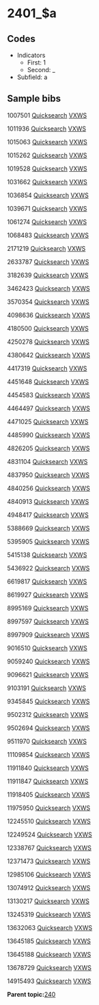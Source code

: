 # 2401\_$a

## Codes

-   Indicators
    -   First: 1
    -   Second: \_
-   Subfield: a

## Sample bibs

1007501 [Quicksearch](https://search.library.yale.edu/catalog/1007501) [VXWS](http://prodorbis.library.yale.edu:7014/vxws/GetHoldingsService?bibId=1007501)

1011936 [Quicksearch](https://search.library.yale.edu/catalog/1011936) [VXWS](http://prodorbis.library.yale.edu:7014/vxws/GetHoldingsService?bibId=1011936)

1015063 [Quicksearch](https://search.library.yale.edu/catalog/1015063) [VXWS](http://prodorbis.library.yale.edu:7014/vxws/GetHoldingsService?bibId=1015063)

1015262 [Quicksearch](https://search.library.yale.edu/catalog/1015262) [VXWS](http://prodorbis.library.yale.edu:7014/vxws/GetHoldingsService?bibId=1015262)

1019528 [Quicksearch](https://search.library.yale.edu/catalog/1019528) [VXWS](http://prodorbis.library.yale.edu:7014/vxws/GetHoldingsService?bibId=1019528)

1031662 [Quicksearch](https://search.library.yale.edu/catalog/1031662) [VXWS](http://prodorbis.library.yale.edu:7014/vxws/GetHoldingsService?bibId=1031662)

1036854 [Quicksearch](https://search.library.yale.edu/catalog/1036854) [VXWS](http://prodorbis.library.yale.edu:7014/vxws/GetHoldingsService?bibId=1036854)

1039671 [Quicksearch](https://search.library.yale.edu/catalog/1039671) [VXWS](http://prodorbis.library.yale.edu:7014/vxws/GetHoldingsService?bibId=1039671)

1061274 [Quicksearch](https://search.library.yale.edu/catalog/1061274) [VXWS](http://prodorbis.library.yale.edu:7014/vxws/GetHoldingsService?bibId=1061274)

1068483 [Quicksearch](https://search.library.yale.edu/catalog/1068483) [VXWS](http://prodorbis.library.yale.edu:7014/vxws/GetHoldingsService?bibId=1068483)

2171219 [Quicksearch](https://search.library.yale.edu/catalog/2171219) [VXWS](http://prodorbis.library.yale.edu:7014/vxws/GetHoldingsService?bibId=2171219)

2633787 [Quicksearch](https://search.library.yale.edu/catalog/2633787) [VXWS](http://prodorbis.library.yale.edu:7014/vxws/GetHoldingsService?bibId=2633787)

3182639 [Quicksearch](https://search.library.yale.edu/catalog/3182639) [VXWS](http://prodorbis.library.yale.edu:7014/vxws/GetHoldingsService?bibId=3182639)

3462423 [Quicksearch](https://search.library.yale.edu/catalog/3462423) [VXWS](http://prodorbis.library.yale.edu:7014/vxws/GetHoldingsService?bibId=3462423)

3570354 [Quicksearch](https://search.library.yale.edu/catalog/3570354) [VXWS](http://prodorbis.library.yale.edu:7014/vxws/GetHoldingsService?bibId=3570354)

4098636 [Quicksearch](https://search.library.yale.edu/catalog/4098636) [VXWS](http://prodorbis.library.yale.edu:7014/vxws/GetHoldingsService?bibId=4098636)

4180500 [Quicksearch](https://search.library.yale.edu/catalog/4180500) [VXWS](http://prodorbis.library.yale.edu:7014/vxws/GetHoldingsService?bibId=4180500)

4250278 [Quicksearch](https://search.library.yale.edu/catalog/4250278) [VXWS](http://prodorbis.library.yale.edu:7014/vxws/GetHoldingsService?bibId=4250278)

4380642 [Quicksearch](https://search.library.yale.edu/catalog/4380642) [VXWS](http://prodorbis.library.yale.edu:7014/vxws/GetHoldingsService?bibId=4380642)

4417319 [Quicksearch](https://search.library.yale.edu/catalog/4417319) [VXWS](http://prodorbis.library.yale.edu:7014/vxws/GetHoldingsService?bibId=4417319)

4451648 [Quicksearch](https://search.library.yale.edu/catalog/4451648) [VXWS](http://prodorbis.library.yale.edu:7014/vxws/GetHoldingsService?bibId=4451648)

4454583 [Quicksearch](https://search.library.yale.edu/catalog/4454583) [VXWS](http://prodorbis.library.yale.edu:7014/vxws/GetHoldingsService?bibId=4454583)

4464497 [Quicksearch](https://search.library.yale.edu/catalog/4464497) [VXWS](http://prodorbis.library.yale.edu:7014/vxws/GetHoldingsService?bibId=4464497)

4471025 [Quicksearch](https://search.library.yale.edu/catalog/4471025) [VXWS](http://prodorbis.library.yale.edu:7014/vxws/GetHoldingsService?bibId=4471025)

4485990 [Quicksearch](https://search.library.yale.edu/catalog/4485990) [VXWS](http://prodorbis.library.yale.edu:7014/vxws/GetHoldingsService?bibId=4485990)

4826205 [Quicksearch](https://search.library.yale.edu/catalog/4826205) [VXWS](http://prodorbis.library.yale.edu:7014/vxws/GetHoldingsService?bibId=4826205)

4831104 [Quicksearch](https://search.library.yale.edu/catalog/4831104) [VXWS](http://prodorbis.library.yale.edu:7014/vxws/GetHoldingsService?bibId=4831104)

4837950 [Quicksearch](https://search.library.yale.edu/catalog/4837950) [VXWS](http://prodorbis.library.yale.edu:7014/vxws/GetHoldingsService?bibId=4837950)

4840256 [Quicksearch](https://search.library.yale.edu/catalog/4840256) [VXWS](http://prodorbis.library.yale.edu:7014/vxws/GetHoldingsService?bibId=4840256)

4840913 [Quicksearch](https://search.library.yale.edu/catalog/4840913) [VXWS](http://prodorbis.library.yale.edu:7014/vxws/GetHoldingsService?bibId=4840913)

4948417 [Quicksearch](https://search.library.yale.edu/catalog/4948417) [VXWS](http://prodorbis.library.yale.edu:7014/vxws/GetHoldingsService?bibId=4948417)

5388669 [Quicksearch](https://search.library.yale.edu/catalog/5388669) [VXWS](http://prodorbis.library.yale.edu:7014/vxws/GetHoldingsService?bibId=5388669)

5395905 [Quicksearch](https://search.library.yale.edu/catalog/5395905) [VXWS](http://prodorbis.library.yale.edu:7014/vxws/GetHoldingsService?bibId=5395905)

5415138 [Quicksearch](https://search.library.yale.edu/catalog/5415138) [VXWS](http://prodorbis.library.yale.edu:7014/vxws/GetHoldingsService?bibId=5415138)

5436922 [Quicksearch](https://search.library.yale.edu/catalog/5436922) [VXWS](http://prodorbis.library.yale.edu:7014/vxws/GetHoldingsService?bibId=5436922)

6619817 [Quicksearch](https://search.library.yale.edu/catalog/6619817) [VXWS](http://prodorbis.library.yale.edu:7014/vxws/GetHoldingsService?bibId=6619817)

8619927 [Quicksearch](https://search.library.yale.edu/catalog/8619927) [VXWS](http://prodorbis.library.yale.edu:7014/vxws/GetHoldingsService?bibId=8619927)

8995169 [Quicksearch](https://search.library.yale.edu/catalog/8995169) [VXWS](http://prodorbis.library.yale.edu:7014/vxws/GetHoldingsService?bibId=8995169)

8997597 [Quicksearch](https://search.library.yale.edu/catalog/8997597) [VXWS](http://prodorbis.library.yale.edu:7014/vxws/GetHoldingsService?bibId=8997597)

8997909 [Quicksearch](https://search.library.yale.edu/catalog/8997909) [VXWS](http://prodorbis.library.yale.edu:7014/vxws/GetHoldingsService?bibId=8997909)

9016510 [Quicksearch](https://search.library.yale.edu/catalog/9016510) [VXWS](http://prodorbis.library.yale.edu:7014/vxws/GetHoldingsService?bibId=9016510)

9059240 [Quicksearch](https://search.library.yale.edu/catalog/9059240) [VXWS](http://prodorbis.library.yale.edu:7014/vxws/GetHoldingsService?bibId=9059240)

9096621 [Quicksearch](https://search.library.yale.edu/catalog/9096621) [VXWS](http://prodorbis.library.yale.edu:7014/vxws/GetHoldingsService?bibId=9096621)

9103191 [Quicksearch](https://search.library.yale.edu/catalog/9103191) [VXWS](http://prodorbis.library.yale.edu:7014/vxws/GetHoldingsService?bibId=9103191)

9345845 [Quicksearch](https://search.library.yale.edu/catalog/9345845) [VXWS](http://prodorbis.library.yale.edu:7014/vxws/GetHoldingsService?bibId=9345845)

9502312 [Quicksearch](https://search.library.yale.edu/catalog/9502312) [VXWS](http://prodorbis.library.yale.edu:7014/vxws/GetHoldingsService?bibId=9502312)

9502694 [Quicksearch](https://search.library.yale.edu/catalog/9502694) [VXWS](http://prodorbis.library.yale.edu:7014/vxws/GetHoldingsService?bibId=9502694)

9511970 [Quicksearch](https://search.library.yale.edu/catalog/9511970) [VXWS](http://prodorbis.library.yale.edu:7014/vxws/GetHoldingsService?bibId=9511970)

11109854 [Quicksearch](https://search.library.yale.edu/catalog/11109854) [VXWS](http://prodorbis.library.yale.edu:7014/vxws/GetHoldingsService?bibId=11109854)

11911840 [Quicksearch](https://search.library.yale.edu/catalog/11911840) [VXWS](http://prodorbis.library.yale.edu:7014/vxws/GetHoldingsService?bibId=11911840)

11911847 [Quicksearch](https://search.library.yale.edu/catalog/11911847) [VXWS](http://prodorbis.library.yale.edu:7014/vxws/GetHoldingsService?bibId=11911847)

11918405 [Quicksearch](https://search.library.yale.edu/catalog/11918405) [VXWS](http://prodorbis.library.yale.edu:7014/vxws/GetHoldingsService?bibId=11918405)

11975950 [Quicksearch](https://search.library.yale.edu/catalog/11975950) [VXWS](http://prodorbis.library.yale.edu:7014/vxws/GetHoldingsService?bibId=11975950)

12245510 [Quicksearch](https://search.library.yale.edu/catalog/12245510) [VXWS](http://prodorbis.library.yale.edu:7014/vxws/GetHoldingsService?bibId=12245510)

12249524 [Quicksearch](https://search.library.yale.edu/catalog/12249524) [VXWS](http://prodorbis.library.yale.edu:7014/vxws/GetHoldingsService?bibId=12249524)

12338767 [Quicksearch](https://search.library.yale.edu/catalog/12338767) [VXWS](http://prodorbis.library.yale.edu:7014/vxws/GetHoldingsService?bibId=12338767)

12371473 [Quicksearch](https://search.library.yale.edu/catalog/12371473) [VXWS](http://prodorbis.library.yale.edu:7014/vxws/GetHoldingsService?bibId=12371473)

12985106 [Quicksearch](https://search.library.yale.edu/catalog/12985106) [VXWS](http://prodorbis.library.yale.edu:7014/vxws/GetHoldingsService?bibId=12985106)

13074912 [Quicksearch](https://search.library.yale.edu/catalog/13074912) [VXWS](http://prodorbis.library.yale.edu:7014/vxws/GetHoldingsService?bibId=13074912)

13130217 [Quicksearch](https://search.library.yale.edu/catalog/13130217) [VXWS](http://prodorbis.library.yale.edu:7014/vxws/GetHoldingsService?bibId=13130217)

13245319 [Quicksearch](https://search.library.yale.edu/catalog/13245319) [VXWS](http://prodorbis.library.yale.edu:7014/vxws/GetHoldingsService?bibId=13245319)

13632063 [Quicksearch](https://search.library.yale.edu/catalog/13632063) [VXWS](http://prodorbis.library.yale.edu:7014/vxws/GetHoldingsService?bibId=13632063)

13645185 [Quicksearch](https://search.library.yale.edu/catalog/13645185) [VXWS](http://prodorbis.library.yale.edu:7014/vxws/GetHoldingsService?bibId=13645185)

13645188 [Quicksearch](https://search.library.yale.edu/catalog/13645188) [VXWS](http://prodorbis.library.yale.edu:7014/vxws/GetHoldingsService?bibId=13645188)

13678729 [Quicksearch](https://search.library.yale.edu/catalog/13678729) [VXWS](http://prodorbis.library.yale.edu:7014/vxws/GetHoldingsService?bibId=13678729)

14915493 [Quicksearch](https://search.library.yale.edu/catalog/14915493) [VXWS](http://prodorbis.library.yale.edu:7014/vxws/GetHoldingsService?bibId=14915493)

**Parent topic:**[240](../../tags/240/240.md)


